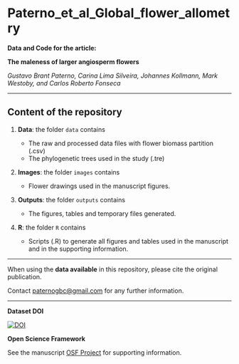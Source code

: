 # Paterno_et_al_Global_flower_allometry

__Data and Code for the article:__  

__The maleness of larger angiosperm flowers__
  
_Gustavo Brant Paterno, Carina Lima Silveira, Johannes Kollmann, Mark Westoby,
and Carlos Roberto Fonseca_  
  
***

## Content of the repository

1. __Data__: the folder `data` contains  
    * The raw and processed data files with flower biomass partition (.csv) 
    * The phylogenetic trees used in the study (.tre)

2. __Images__: the folder `images` contains  
    * Flower drawings used in the manuscript figures.

3. __Outputs__: the folder `outputs` contains  
    * The figures, tables and temporary files generated.
    
4. __R__: the folder `R` contains  
    * Scripts (.R) to generate all figures and tables used in the manuscript and in the supporting information.
    
***

When using the __data available__ in this repository, please cite the original publication.  

Contact paternogbc@gmail.com for any further information.  

***

__Dataset DOI__

[![DOI](https://zenodo.org/badge/DOI/10.5281/zenodo.3746453.svg)](https://doi.org/10.5281/zenodo.3746453)

__Open Science Framework__

See the manuscript [OSF Project](https://osf.io/swhd9/) for supporting information.